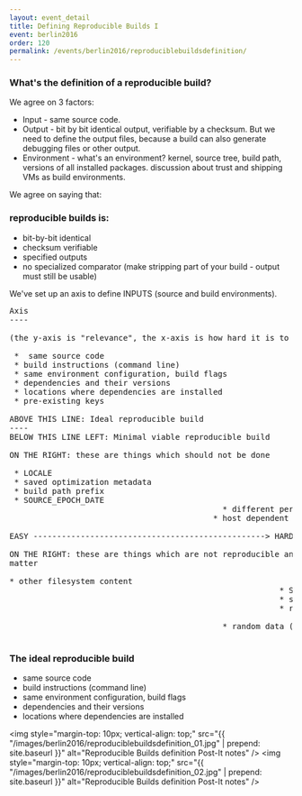 ```yaml
---
layout: event_detail
title: Defining Reproducible Builds I
event: berlin2016
order: 120
permalink: /events/berlin2016/reproduciblebuildsdefinition/
---
```


### What's the definition of a reproducible build?

We agree on 3 factors:

 * Input - same source code.
 * Output - bit by bit identical output, verifiable by a checksum. But we
   need to define the output files, because a build can also generate
   debugging files or other output.
 * Environment - what's an environment? kernel, source tree, build path,
   versions of all installed packages. discussion about trust and shipping
   VMs as build environments.


We agree on saying that:

### reproducible builds is:
 * bit-by-bit identical
 * checksum verifiable
 * specified outputs
 * no specialized comparator (make stripping part of your build - output
must still be usable)

We've set up an axis to define INPUTS (source and build environments).

<pre>
Axis
----

(the y-axis is "relevance", the x-axis is how hard it is to fix)

 *  same source code
 * build instructions (command line)
 * same environment configuration, build flags
 * dependencies and their versions
 * locations where dependencies are installed
 * pre-existing keys

ABOVE THIS LINE: Ideal reproducible build
----
BELOW THIS LINE LEFT: Minimal viable reproducible build

ON THE RIGHT: these are things which should not be done

 * LOCALE
 * saved optimization metadata
 * build path prefix
 * SOURCE_EPOCH_DATE
                                             * different person building
                                           * host dependent optimization

EASY -------------------------------------------------> HARD TO PIN/FIX

ON THE RIGHT: these are things which are not reproducible and should not
matter

* other filesystem content
                                                         * Signing keys
                                                         * system time
                                                         * readdir order
                                                                                        
                                             * random data (/dev/random)

</pre>

### The ideal reproducible build
 
 * same source code
 * build instructions (command line)
 * same environment configuration, build flags
 * dependencies and their versions
 * locations where dependencies are installed

<img style="margin-top: 10px; vertical-align: top;" src="{{ "/images/berlin2016/reproduciblebuildsdefinition_01.jpg" | prepend: site.baseurl }}" alt="Reproducible Builds definition Post-It notes" />
<img style="margin-top: 10px; vertical-align: top;" src="{{ "/images/berlin2016/reproduciblebuildsdefinition_02.jpg" | prepend: site.baseurl }}" alt="Reproducible Builds definition Post-It notes" />
